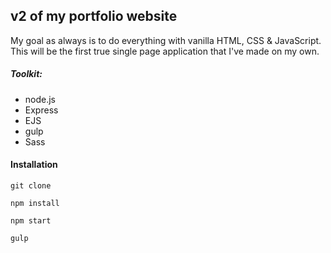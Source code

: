 ## v2 of my portfolio website
My goal as always is to do everything with vanilla HTML, CSS & JavaScript. This will be the first true single page application that I've made on my own.
##### Toolkit:
- node.js
- Express
- EJS
- gulp
- Sass

#### Installation
```
git clone

npm install

npm start

gulp
```